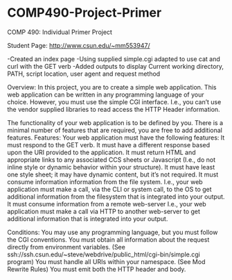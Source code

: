 # COMP490-Project-Primer
COMP 490: Individual Primer Project

Student Page: http://www.csun.edu/~mm553947/

-Created an index page
-Using supplied simple.cgi adapted to use cat and curl with the GET verb
-Added outputs to display Current working directory, PATH, script location, user agent and request method

Overview:
In this project, you are to create a simple web application.  This web application can be written in any programming language of your choice.  However, you must use the simple CGI interface.  I.e., you can’t use the vendor supplied libraries to read access the HTTP Header information.

The functionality of your web application is to be defined by you.  There is a minimal number of features that are required, you are free to add additional features. 
Features:
Your web application must have the following features:
It must respond to the GET verb.
It must have a different response based upon the URI provided to the application.
It must return HTML and appropriate links to any associated CCS sheets or Javascript (I.e., do not inline style or dynamic behavior within your structure).
It must have least one style sheet; it may have dynamic content, but it’s not required.
It must consume information information from the file system.
I.e., your web application must make a call, via the CLI or system call, to the OS to get additional information from the filesystem that is integrated into your output. 
It must consume information from a remote web-server
I.e., your web application must make a call via HTTP to another web-server to get additional information that is integrated into your output.

Conditions:
You may use any programming language, but you must follow the CGI conventions.
You must obtain all information about the request directly from environment variables.
(See ssh://ssh.csun.edu/~steve/webdrive/public_html/cgi-bin/simple.cgi program)
You must handle all URIs within your namespace. 
(See Mod Rewrite Rules)
You must emit both the HTTP header and body.
